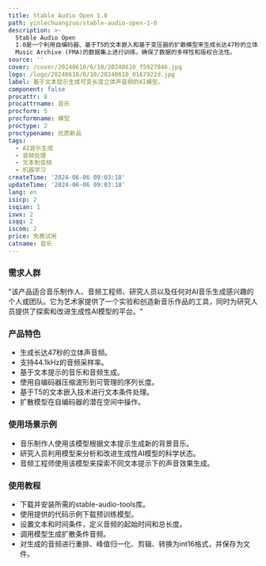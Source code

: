 ```yaml
---
title: Stable Audio Open 1.0
path: yinlechuangzuo/stable-audio-open-1-0
description: >-
  Stable Audio Open
  1.0是一个利用自编码器、基于T5的文本嵌入和基于变压器的扩散模型来生成长达47秒的立体声音频的AI模型。它通过文本提示生成音乐和音频，支持研究和实验，以探索生成性AI模型的当前能力。该模型在Freesound和Free
  Music Archive (FMA)的数据集上进行训练，确保了数据的多样性和版权合法性。
source: ''
cover: /cover/20240610/6/10/20240610_f5927846.jpg
logo: /logo/20240610/6/10/20240610_0167922d.jpg
label: 基于文本提示生成可变长度立体声音频的AI模型。
component: false
procattr: 8
procattrname: 音乐
procform: 5
procformname: 模型
proctype: 2
proctypename: 优质新品
tags:
  - AI音乐生成
  - 音频处理
  - 文本到音频
  - 机器学习
createTime: '2024-06-06 09:03:18'
updateTime: '2024-06-06 09:03:18'
lang: en
isicp: 2
isqian: 1
iswx: 2
isqq: 2
iscom: 2
price: 免费试用
catname: 音乐
---
```




### 需求人群
"该产品适合音乐制作人、音频工程师、研究人员以及任何对AI音乐生成感兴趣的个人或团队。它为艺术家提供了一个实验和创造新音乐作品的工具，同时为研究人员提供了探索和改进生成性AI模型的平台。"

### 产品特色
* 生成长达47秒的立体声音频。
* 支持44.1kHz的音频采样率。
* 基于文本提示的音乐和音频生成。
* 使用自编码器压缩波形到可管理的序列长度。
* 基于T5的文本嵌入技术进行文本条件处理。
* 扩散模型在自编码器的潜在空间中操作。

### 使用场景示例
* 音乐制作人使用该模型根据文本提示生成新的背景音乐。
* 研究人员利用模型来分析和改进生成性AI模型的科学状态。
* 音频工程师使用该模型来探索不同文本提示下的声音效果生成。

### 使用教程
* 下载并安装所需的stable-audio-tools库。
* 使用提供的代码示例下载预训练模型。
* 设置文本和时间条件，定义音频的起始时间和总长度。
* 调用模型生成扩散条件音频。
* 对生成的音频进行重排、峰值归一化、剪辑、转换为int16格式，并保存为文件。

  
